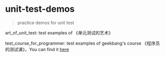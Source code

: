 # unit-test-demos
>practice demos for unit test

art_of_unit_test: test examples of 《单元测试的艺术》

test_course_for_programmer: test examples of geekbang's course 《程序员的测试课》，You can find it [here](https://time.geekbang.org/column/intro/100085101)
